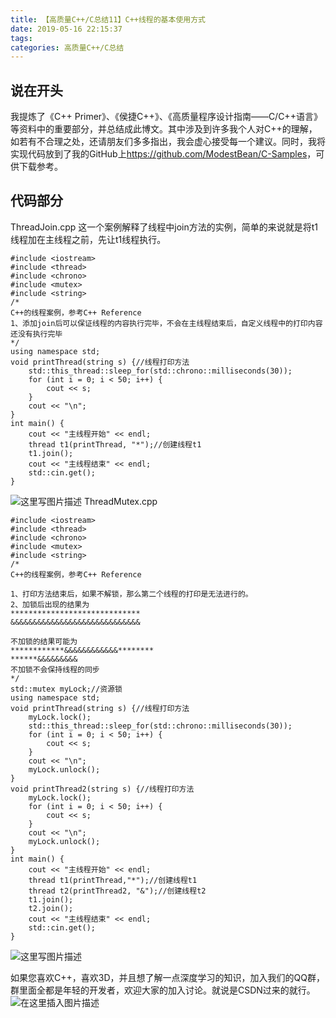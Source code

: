 ```yaml
---
title: 【高质量C++/C总结11】C++线程的基本使用方式
date: 2019-05-16 22:15:37
tags:
categories: 高质量C++/C总结
---
```


## 说在开头
我提炼了《C++ Primer》、《侯捷C++》、《高质量程序设计指南——C/C++语言》等资料中的重要部分，并总结成此博文。其中涉及到许多我个人对C++的理解，如若有不合理之处，还请朋友们多多指出，我会虚心接受每一个建议。同时，我将实现代码放到了我的GitHub上<https://github.com/ModestBean/C-Samples>，可供下载参考。

<!--more-->
## 代码部分
ThreadJoin.cpp
这一个案例解释了线程中join方法的实例，简单的来说就是将t1线程加在主线程之前，先让t1线程执行。
```
#include <iostream>
#include <thread>
#include <chrono>
#include <mutex>   
#include <string>
/*
C++的线程案例，参考C++ Reference
1、添加join后可以保证线程的内容执行完毕，不会在主线程结束后，自定义线程中的打印内容还没有执行完毕
*/
using namespace std;
void printThread(string s) {//线程打印方法
	std::this_thread::sleep_for(std::chrono::milliseconds(30));
	for (int i = 0; i < 50; i++) {
		cout << s;
	}
	cout << "\n";
}
int main() {
	cout << "主线程开始" << endl;
	thread t1(printThread, "*");//创建线程t1
	t1.join();
	cout << "主线程结束" << endl;
	std::cin.get();
}

```

![这里写图片描述](//img-blog.csdn.net/20180317145825882?watermark/2/text/Ly9ibG9nLmNzZG4ubmV0L01vZGVzdEJlYW4=/font/5a6L5L2T/fontsize/400/fill/I0JBQkFCMA==/dissolve/70)
ThreadMutex.cpp

```
#include <iostream>
#include <thread>
#include <chrono>
#include <mutex>   
#include <string>
/*
C++的线程案例，参考C++ Reference

1、打印方法结束后，如果不解锁，那么第二个线程的打印是无法进行的。
2、加锁后出现的结果为
*****************************
&&&&&&&&&&&&&&&&&&&&&&&&&&&&&

不加锁的结果可能为
************&&&&&&&&&&&&********
******&&&&&&&&&
不加锁不会保持线程的同步
*/
std::mutex myLock;//资源锁
using namespace std;
void printThread(string s) {//线程打印方法
	myLock.lock();
	std::this_thread::sleep_for(std::chrono::milliseconds(30));
	for (int i = 0; i < 50; i++) {
		cout << s;
	}
	cout << "\n";
	myLock.unlock();
}
void printThread2(string s) {//线程打印方法
	myLock.lock();
	for (int i = 0; i < 50; i++) {
		cout << s;
	}
	cout << "\n";
	myLock.unlock();
}
int main() {
	cout << "主线程开始" << endl;
	thread t1(printThread,"*");//创建线程t1
	thread t2(printThread2, "&");//创建线程t2
	t1.join();
	t2.join();
	cout << "主线程结束" << endl;
	std::cin.get();
}

```

![这里写图片描述](//img-blog.csdn.net/20180317145959829?watermark/2/text/Ly9ibG9nLmNzZG4ubmV0L01vZGVzdEJlYW4=/font/5a6L5L2T/fontsize/400/fill/I0JBQkFCMA==/dissolve/70)

如果您喜欢C++，喜欢3D，并且想了解一点深度学习的知识，加入我们的QQ群，群里面全都是年轻的开发者，欢迎大家的加入讨论。就说是CSDN过来的就行。
![在这里插入图片描述](https://img-blog.csdnimg.cn/20190421221222141.png?x-oss-process=image/watermark,type_ZmFuZ3poZW5naGVpdGk,shadow_10,text_aHR0cHM6Ly9ibG9nLmNzZG4ubmV0L01vZGVzdEJlYW4=,size_16,color_FFFFFF,t_70)